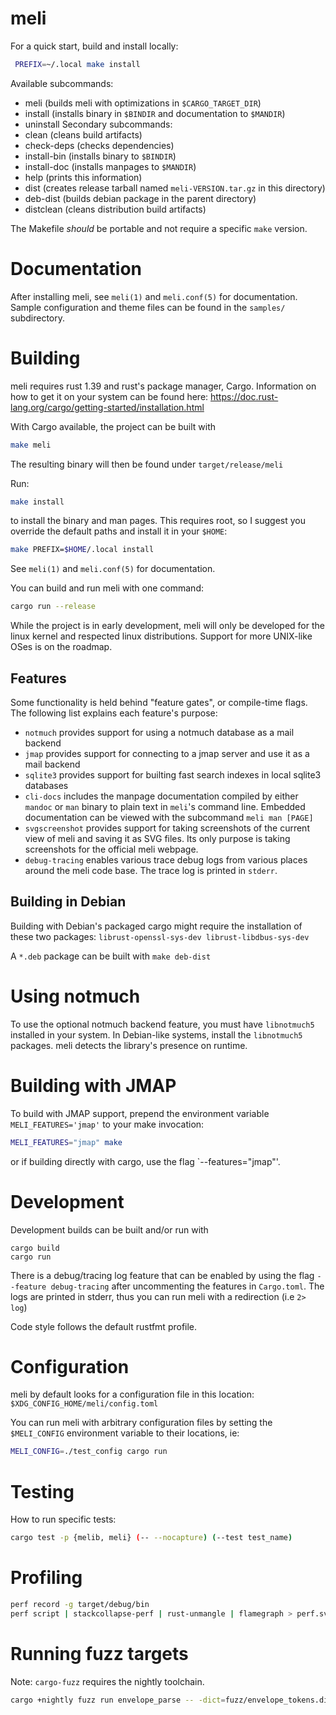# meli
For a quick start, build and install locally:

```sh
 PREFIX=~/.local make install
```

Available subcommands:
 - meli (builds meli with optimizations in `$CARGO_TARGET_DIR`)
 - install (installs binary in `$BINDIR` and documentation to `$MANDIR`)
 - uninstall
Secondary subcommands:
 - clean (cleans build artifacts)
 - check-deps (checks dependencies)
 - install-bin (installs binary to `$BINDIR`)
 - install-doc (installs manpages to `$MANDIR`)
 - help (prints this information)
 - dist (creates release tarball named `meli-VERSION.tar.gz` in this directory)
 - deb-dist (builds debian package in the parent directory)
 - distclean (cleans distribution build artifacts)

The Makefile *should* be portable and not require a specific `make` version.

# Documentation

After installing meli, see `meli(1)` and `meli.conf(5)` for documentation. Sample configuration and theme files can be found in the `samples/` subdirectory.

# Building

meli requires rust 1.39 and rust's package manager, Cargo. Information on how
to get it on your system can be found here: <https://doc.rust-lang.org/cargo/getting-started/installation.html>

With Cargo available, the project can be built with

```sh
make meli
```

The resulting binary will then be found under `target/release/meli`

Run:

```sh
make install
```

to install the binary and man pages. This requires root, so I suggest you override the default paths and install it in your `$HOME`:

```sh
make PREFIX=$HOME/.local install
```

See `meli(1)` and `meli.conf(5)` for documentation.

You can build and run meli with one command:

```sh
cargo run --release
```

While the project is in early development, meli will only be developed for the
linux kernel and respected linux distributions. Support for more UNIX-like OSes
is on the roadmap.

## Features

Some functionality is held behind "feature gates", or compile-time flags. The following list explains each feature's purpose:

- `notmuch` provides support for using a notmuch database as a mail backend
- `jmap` provides support for connecting to a jmap server and use it as a mail backend
- `sqlite3` provides support for builting fast search indexes in local sqlite3 databases
- `cli-docs` includes the manpage documentation compiled by either `mandoc` or `man` binary to plain text in `meli`'s command line. Embedded documentation can be viewed with the subcommand `meli man [PAGE]`
- `svgscreenshot` provides support for taking screenshots of the current view of meli and saving it as SVG files. Its only purpose is taking screenshots for the official meli webpage.
- `debug-tracing` enables various trace debug logs from various places around the meli code base. The trace log is printed in `stderr`.

## Building in Debian

Building with Debian's packaged cargo might require the installation of these
two packages: `librust-openssl-sys-dev librust-libdbus-sys-dev`

A `*.deb` package can be built with `make deb-dist`

# Using notmuch

To use the optional notmuch backend feature, you must have `libnotmuch5` installed in your system. In Debian-like systems, install the `libnotmuch5` packages. meli detects the library's presence on runtime.

# Building with JMAP

To build with JMAP support, prepend the environment variable `MELI_FEATURES='jmap'` to your make invocation:

```sh
MELI_FEATURES="jmap" make
```

or if building directly with cargo, use the flag `--features="jmap"'.

# Development

Development builds can be built and/or run with

```
cargo build
cargo run
```

There is a debug/tracing log feature that can be enabled by using the flag
`--feature debug-tracing` after uncommenting the features in `Cargo.toml`. The logs
are printed in stderr, thus you can run meli with a redirection (i.e `2> log`)

Code style follows the default rustfmt profile.

# Configuration

meli by default looks for a configuration file in this location: `$XDG_CONFIG_HOME/meli/config.toml`

You can run meli with arbitrary configuration files by setting the `$MELI_CONFIG`
environment variable to their locations, ie:

```sh
MELI_CONFIG=./test_config cargo run
```

# Testing

How to run specific tests:

```sh
cargo test -p {melib, meli} (-- --nocapture) (--test test_name)
```

# Profiling

```sh
perf record -g target/debug/bin
perf script | stackcollapse-perf | rust-unmangle | flamegraph > perf.svg
```

# Running fuzz targets

Note: `cargo-fuzz` requires the nightly toolchain.

```sh
cargo +nightly fuzz run envelope_parse -- -dict=fuzz/envelope_tokens.dict
```

